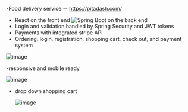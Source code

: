 -Food delivery service -- https://pitadash.com/
- React on the front end ![Spring Boot](https://github.com/munibk22/Pita_Dash_BackEnd) on the back end
- Login and validation handled by Spring Security and JWT tokens
- Payments with integrated stripe API
- Ordering, login, registration, shopping cart, check out, and payment system

![image](https://github.com/munibk22/Pita_Dash_FrontEnd/assets/77594597/9ad94830-e3ab-476b-913d-38631d1a6009)


-responsive and mobile ready


![image](https://github.com/munibk22/Pita_Dash_FrontEnd/assets/77594597/7ff7fe2c-7d44-4167-b320-b85fb8df36ed)

- drop down shopping cart

  ![image](https://github.com/munibk22/Pita_Dash_FrontEnd/assets/77594597/7543fb88-2b89-4b10-ac3e-d2ed5dfeb438)


